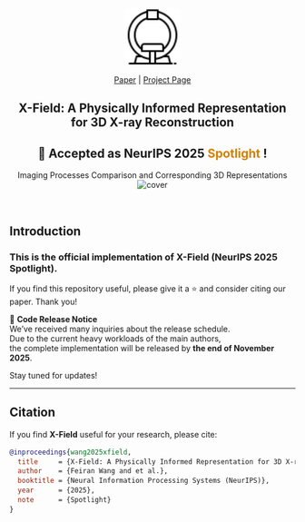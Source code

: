 &nbsp;

<div align="center">

<p align="center"> <img src="assets/ic2.png" width="100px"> </p>

[Paper](https://arxiv.org/abs/2503.08596) | [Project Page](https://brack-wang.github.io/XField/)

<h2> X-Field: A Physically Informed Representation for 3D X-ray Reconstruction </h2>

<h2><b>🎉 Accepted as NeurIPS 2025 <span style="color:#d77f00;">Spotlight</span> !</b></h2>

Imaging Processes Comparison and Corresponding 3D Representations  
![cover](assets/newteaser.png)

</div>

&nbsp;

## Introduction

### This is the official implementation of **X-Field (NeurIPS 2025 Spotlight)**.  
If you find this repository useful, please give it a ⭐ and consider citing our paper. Thank you!

📢 **Code Release Notice**  
We’ve received many inquiries about the release schedule.  
Due to the current heavy workloads of the main authors,  
the complete implementation will be released by **the end of November 2025**.  

Stay tuned for updates!

---

## Citation

If you find **X-Field** useful for your research, please cite:

```bibtex
@inproceedings{wang2025xfield,
  title     = {X-Field: A Physically Informed Representation for 3D X-ray Reconstruction},
  author    = {Feiran Wang and et al.},
  booktitle = {Neural Information Processing Systems (NeurIPS)},
  year      = {2025},
  note      = {Spotlight}
}
